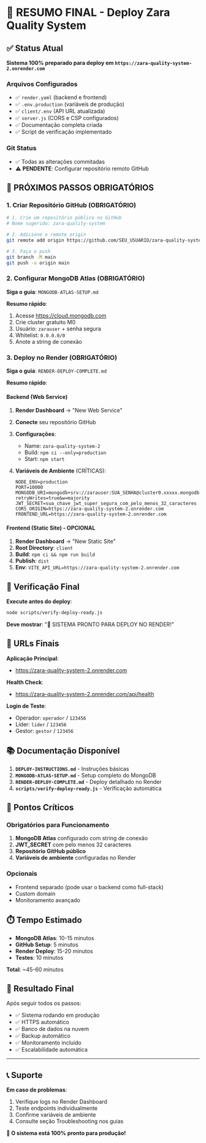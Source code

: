 # 🚀 RESUMO FINAL - Deploy Zara Quality System

## ✅ Status Atual

**Sistema 100% preparado para deploy em `https://zara-quality-system-2.onrender.com`**

### Arquivos Configurados
- ✅ `render.yaml` (backend e frontend)
- ✅ `.env.production` (variáveis de produção)
- ✅ `client/.env` (API URL atualizada)
- ✅ `server.js` (CORS e CSP configurados)
- ✅ Documentação completa criada
- ✅ Script de verificação implementado

### Git Status
- ✅ Todas as alterações commitadas
- ⚠️ **PENDENTE**: Configurar repositório remoto GitHub

## 🎯 PRÓXIMOS PASSOS OBRIGATÓRIOS

### 1. Criar Repositório GitHub (OBRIGATÓRIO)

```bash
# 1. Crie um repositório público no GitHub
# Nome sugerido: zara-quality-system

# 2. Adicione o remote origin
git remote add origin https://github.com/SEU_USUARIO/zara-quality-system.git

# 3. Faça o push
git branch -M main
git push -u origin main
```

### 2. Configurar MongoDB Atlas (OBRIGATÓRIO)

**Siga o guia**: `MONGODB-ATLAS-SETUP.md`

**Resumo rápido**:
1. Acesse https://cloud.mongodb.com
2. Crie cluster gratuito M0
3. Usuário: `zarauser` + senha segura
4. Whitelist: `0.0.0.0/0`
5. Anote a string de conexão

### 3. Deploy no Render (OBRIGATÓRIO)

**Siga o guia**: `RENDER-DEPLOY-COMPLETE.md`

**Resumo rápido**:

#### Backend (Web Service)
1. **Render Dashboard** → "New Web Service"
2. **Conecte** seu repositório GitHub
3. **Configurações**:
   - Name: `zara-quality-system-2`
   - Build: `npm ci --only=production`
   - Start: `npm start`

4. **Variáveis de Ambiente** (CRÍTICAS):
   ```
   NODE_ENV=production
   PORT=10000
   MONGODB_URI=mongodb+srv://zarauser:SUA_SENHA@cluster0.xxxxx.mongodb.net/zaraqualitysystem?retryWrites=true&w=majority
   JWT_SECRET=sua_chave_jwt_super_segura_com_pelo_menos_32_caracteres
   CORS_ORIGIN=https://zara-quality-system-2.onrender.com
   FRONTEND_URL=https://zara-quality-system-2.onrender.com
   ```

#### Frontend (Static Site) - OPCIONAL
1. **Render Dashboard** → "New Static Site"
2. **Root Directory**: `client`
3. **Build**: `npm ci && npm run build`
4. **Publish**: `dist`
5. **Env**: `VITE_API_URL=https://zara-quality-system-2.onrender.com`

## 🔧 Verificação Final

**Execute antes do deploy**:
```bash
node scripts/verify-deploy-ready.js
```

**Deve mostrar**: "🎉 SISTEMA PRONTO PARA DEPLOY NO RENDER!"

## 🎯 URLs Finais

**Aplicação Principal**:
- https://zara-quality-system-2.onrender.com

**Health Check**:
- https://zara-quality-system-2.onrender.com/api/health

**Login de Teste**:
- Operador: `operador` / `123456`
- Líder: `lider` / `123456`
- Gestor: `gestor` / `123456`

## 📚 Documentação Disponível

1. **`DEPLOY-INSTRUCTIONS.md`** - Instruções básicas
2. **`MONGODB-ATLAS-SETUP.md`** - Setup completo do MongoDB
3. **`RENDER-DEPLOY-COMPLETE.md`** - Deploy detalhado no Render
4. **`scripts/verify-deploy-ready.js`** - Verificação automática

## 🚨 Pontos Críticos

### Obrigatórios para Funcionamento
1. **MongoDB Atlas** configurado com string de conexão
2. **JWT_SECRET** com pelo menos 32 caracteres
3. **Repositório GitHub público**
4. **Variáveis de ambiente** configuradas no Render

### Opcionais
- Frontend separado (pode usar o backend como full-stack)
- Custom domain
- Monitoramento avançado

## ⏱️ Tempo Estimado

- **MongoDB Atlas**: 10-15 minutos
- **GitHub Setup**: 5 minutos
- **Render Deploy**: 15-20 minutos
- **Testes**: 10 minutos

**Total**: ~45-60 minutos

## 🎉 Resultado Final

Após seguir todos os passos:
- ✅ Sistema rodando em produção
- ✅ HTTPS automático
- ✅ Banco de dados na nuvem
- ✅ Backup automático
- ✅ Monitoramento incluído
- ✅ Escalabilidade automática

---

## 📞 Suporte

**Em caso de problemas**:
1. Verifique logs no Render Dashboard
2. Teste endpoints individualmente
3. Confirme variáveis de ambiente
4. Consulte seção Troubleshooting nos guias

**🚀 O sistema está 100% pronto para produção!**